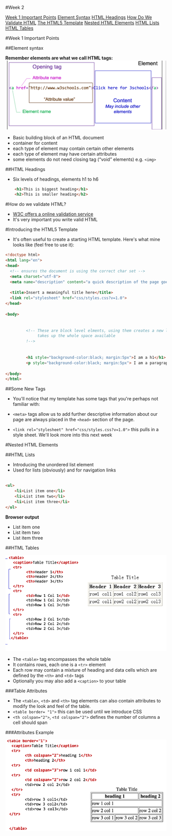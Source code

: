 #Week 2 

[Week 1 Important Points](#week-1-important-points)
  [Element Syntax](element-syntax)
  [HTML Headings](#html-headings)
[How Do We Validate HTML](#how-do-we-validate-html)
[The HTML5 Template](#introducing_the_html5_template)
[Nested HTML Elements](#nested-html-elements)
  [HTML Lists](#html_lists)
  [HTML Tables](#html-tables)


#Week 1 Important Points

##Element syntax

**Remember elements are what we call HTML tags:**
![assets/attribute.png](assets/attribute.png)

- Basic building block of an HTML document
- container for content
- each type of element may contain certain other elements
- each type of element may have certain attributes
- some elements do not need closing tag (“void” elements) e.g. `<img>`


##HTML Headings 

- Six levels of headings, elements h1 to h6

```html 
	<h1>This is biggest heading</h1>
	<h2>This is smaller heading</h2>
```


#How do we validate HTML?

-  [W3C offers a online validation service](https://validator.w3.org/)
-  It's very important you write valid HTML 




#Introducing the HTML5 Template

- It's often useful to create a starting HTML template. Here's what mine looks like (feel free to use it): 

```html
<!doctype html>
<html lang="en">
<head>
  <!-- ensures the document is using the correct char set --> 
  <meta charset="utf-8">
  <meta name="description" content="a quick description of the page goes here">  
  
  <title>Insert a meaningful title here</title>
  <link rel="stylesheet" href="css/styles.css?v=1.0">
</head>

<body>    
          
        
         <!-- These are block level elments, using them creates a new line 
              takes up the whole space available
         !-->
         
         
         <h1 style="background-color:black; margin:5px">I am a h1</h1>
         <p style="background-color:black; margin:5px"> I am a paragraph, I start a new line and take up full width available to me </p>

</body>
</html>

```
##Some New Tags

- You'll notice that my template has some tags that you're perhaps not familiar with:
 
- `<meta>` tags allow us to add further descriptive information about our page are always placed in the `<head>` section of the page. 
- `<link rel="stylesheet" href="css/styles.css?v=1.0">` this pulls in a style sheet. We'll look more into this next week


 


#Nested HTML Elements

##HTML Lists 

- Introducing the unordered list element
- Used for lists (obviously) and for navigation links

```html

<ul>
	<li>List item one</li>
	<li>List item two</li>
	<li>List item three</li>
</ul>


```
**Browser output**

<ul>
<li>List item one</li>
<li>List item two</li>
<li>List item three</li>
</ul>

   
##HTML Tables

![Table](assets/table.png)


- The `<table>` tag encompasses the whole table 
- It contains rows, each one is a `<tr>` element
- Each row may contain a mixture of heading and data cells which are defined by the `<th>` and `<td>` tags
- Optionally you may also add a `<caption>` to your table

###Table Attributes

- The `<table>`, `<td>` and `<th>` tag elements can also contain attributes to modify the look and feel of the table.
- `<table border= "1">` this can be used until we introduce CSS
- `<th colspan="2">`, `<td colspan="2">` defines the number of columns a cell should span


###Attributes Example

![](assets/arttributes_example.png)




